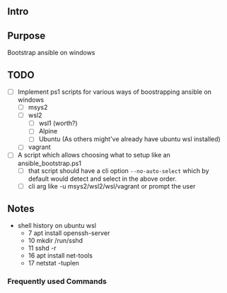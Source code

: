 ## Intro


## Purpose

Bootstrap ansible on windows

## TODO

- [ ] Implement ps1 scripts for various ways of boostrapping ansible on windows
	- [ ] msys2
	- [ ] wsl2
		- [ ] wsl1 (worth?)
		- [ ] Alpine
		- [ ] Ubuntu (As others might've already have ubuntu wsl installed)
	- [ ] vagrant
- [ ] A script which allows choosing what to setup like an ansible_bootstrap.ps1
	- [ ] that script should have a cli option `--no-auto-select`
	      which by default would detect and select in the above order.
	- [ ] cli arg like -u msys2/wsl2/wsl/vagrant
	      or prompt the user

## Notes

- shell history on ubuntu wsl
   -  7  apt install openssh-server
   - 10  mkdir /run/sshd
   - 11  sshd -r
   - 16  apt install net-tools
   - 17  netstat -tuplen

### Frequently used Commands
